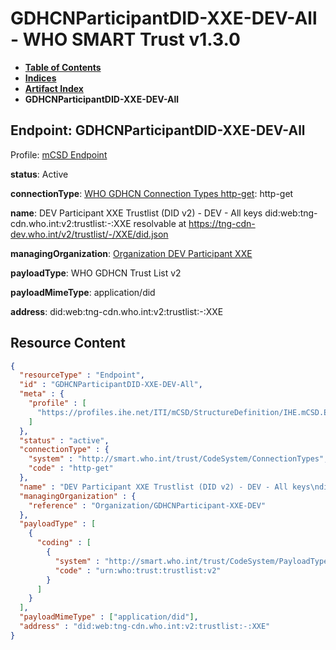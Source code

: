 # GDHCNParticipantDID-XXE-DEV-All - WHO SMART Trust v1.3.0

* [**Table of Contents**](toc.md)
* [**Indices**](indices.md)
* [**Artifact Index**](artifacts.md)
* **GDHCNParticipantDID-XXE-DEV-All**

## Endpoint: GDHCNParticipantDID-XXE-DEV-All

Profile: [mCSD Endpoint](https://profiles.ihe.net/ITI/mCSD/4.0.0/StructureDefinition-IHE.mCSD.Endpoint.html)

**status**: Active

**connectionType**: [WHO GDHCN Connection Types http-get](CodeSystem-ConnectionTypes.md#ConnectionTypes-http-get): http-get

**name**: DEV Participant XXE Trustlist (DID v2) - DEV - All keys did:web:tng-cdn.who.int:v2:trustlist:-:XXE resolvable at https://tng-cdn-dev.who.int/v2/trustlist/-/XXE/did.json

**managingOrganization**: [Organization DEV Participant XXE](Organization-GDHCNParticipant-XXE-DEV.md)

**payloadType**: WHO GDHCN Trust List v2

**payloadMimeType**: application/did

**address**: did:web:tng-cdn.who.int:v2:trustlist:-:XXE



## Resource Content

```json
{
  "resourceType" : "Endpoint",
  "id" : "GDHCNParticipantDID-XXE-DEV-All",
  "meta" : {
    "profile" : [
      "https://profiles.ihe.net/ITI/mCSD/StructureDefinition/IHE.mCSD.Endpoint"
    ]
  },
  "status" : "active",
  "connectionType" : {
    "system" : "http://smart.who.int/trust/CodeSystem/ConnectionTypes",
    "code" : "http-get"
  },
  "name" : "DEV Participant XXE Trustlist (DID v2) - DEV - All keys\ndid:web:tng-cdn.who.int:v2:trustlist:-:XXE\nresolvable at https://tng-cdn-dev.who.int/v2/trustlist/-/XXE/did.json",
  "managingOrganization" : {
    "reference" : "Organization/GDHCNParticipant-XXE-DEV"
  },
  "payloadType" : [
    {
      "coding" : [
        {
          "system" : "http://smart.who.int/trust/CodeSystem/PayloadTypes",
          "code" : "urn:who:trust:trustlist:v2"
        }
      ]
    }
  ],
  "payloadMimeType" : ["application/did"],
  "address" : "did:web:tng-cdn.who.int:v2:trustlist:-:XXE"
}

```
